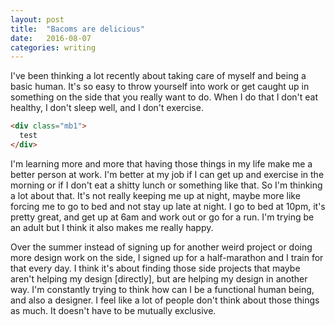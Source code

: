 ```yaml
---
layout: post
title:  "Bacoms are delicious"
date:   2016-08-07
categories: writing
---
```


I've been thinking a lot recently about taking care of myself and being a basic human. It's so easy to throw yourself into work or get caught up in something on the side that you really want to do. When I do that I don't eat healthy, I don't sleep well, and I don't exercise.


```html
<div class="mb1">
  test
</div>
```

I'm learning more and more that having those things in my life make me a better person at work. I'm better at my job if I can get up and exercise in the morning or if I don't eat a shitty lunch or something like that. So I'm thinking a lot about that. It's not really keeping me up at night, maybe more like forcing me to go to bed and not stay up late at night. I go to bed at 10pm, it's pretty great, and get up at 6am and work out or go for a run. I'm trying be an adult but I think it also makes me really happy.

Over the summer instead of signing up for another weird project or doing more design work on the side, I signed up for a half-marathon and I train for that every day. I think it's about finding those side projects that maybe aren't helping my design [directly], but are helping my design in another way. I'm constantly trying to think how can I be a functional human being, and also a designer. I feel like a lot of people don't think about those things as much. It doesn't have to be mutually exclusive.
